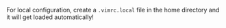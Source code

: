 For local configuration, create a `.vimrc.local` file in the home directory and it will get loaded automatically!
